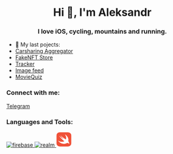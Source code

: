 <h1 align="center">Hi 👋, I'm Aleksandr</h1>
<h3 align="center">I love iOS, cycling, mountains and running.</h3>

- 🔭 My last pojects:
- [Carsharing Aggregator](https://github.com/Sbat2000/MovieQuiz-ios](https://github.com/Mobile-App-Carsharing-Aggregator/ios-rep))
- [FakeNFT Store](https://github.com/Sbat2000/iOS-FakeNFT)
- [Tracker](https://github.com/Sbat2000/Tracker)
- [Image feed](https://github.com/Sbat2000/imageFeed)
- [MovieQuiz](https://github.com/Sbat2000/MovieQuiz-ios)


<h3 align="left">Connect with me:</h3> 
<a href="https://t.me/Boboboshechka">Telegram</a>
<p align="left">
</p>

<h3 align="left">Languages and Tools:</h3>
<p align="left"> <a href="https://firebase.google.com/" target="_blank" rel="noreferrer"> <img src="https://www.vectorlogo.zone/logos/firebase/firebase-icon.svg" alt="firebase" width="40" height="40"/> </a> <a href="https://realm.io/" target="_blank" rel="noreferrer"> <img src="https://raw.githubusercontent.com/bestofjs/bestofjs-webui/8665e8c267a0215f3159df28b33c365198101df5/public/logos/realm.svg" alt="realm" width="40" height="40"/> </a> <a href="https://developer.apple.com/swift/" target="_blank" rel="noreferrer"> <img src="https://raw.githubusercontent.com/devicons/devicon/master/icons/swift/swift-original.svg" alt="swift" width="40" height="40"/> </a> </p>
